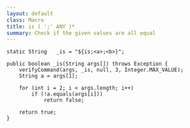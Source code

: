 ```yaml
---
layout: default
class: Macro
title: is ( ';' ANY )* 
summary: Check if the given values are all equal
---
```


	static String	_is	= "${is;<a>;<b>}";

	public boolean _is(String args[]) throws Exception {
		verifyCommand(args, _is, null, 3, Integer.MAX_VALUE);
		String a = args[1];

		for (int i = 2; i < args.length; i++)
			if (!a.equals(args[i]))
				return false;

		return true;
	}

